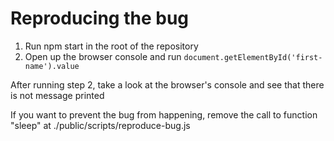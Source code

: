 # Reproducing the bug

1. Run npm start in the root of the repository
2. Open up the browser console and run `document.getElementById('first-name').value`

After running step 2, take a look at the browser's console and see that there is not message printed

If you want to prevent the bug from happening, remove the call to function "sleep" at ./public/scripts/reproduce-bug.js
